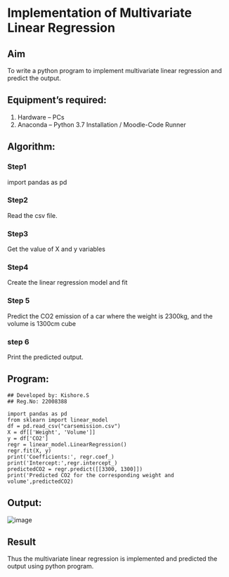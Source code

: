 # Implementation of Multivariate Linear Regression
## Aim
To write a python program to implement multivariate linear regression and predict the output.
## Equipment’s required:
1.	Hardware – PCs
2.	Anaconda – Python 3.7 Installation / Moodle-Code Runner
## Algorithm:
### Step1
import pandas as pd

### Step2
Read the csv file.

### Step3
Get the value of X and y variables

### Step4
Create the linear regression model and fit

### Step 5
Predict the CO2 emission of a car where the weight is 2300kg, and the volume is 1300cm
cube

### step 6
Print the predicted output.

## Program:
```
## Developed by: Kishore.S
## Reg.No: 22008388

import pandas as pd
from sklearn import linear_model
df = pd.read_csv("carsemission.csv")
X = df[['Weight', 'Volume']]
y = df['CO2']
regr = linear_model.LinearRegression()
regr.fit(X, y)
print('Coefficients:', regr.coef_)
print('Intercept:',regr.intercept_)
predictedCO2 = regr.predict([[3300, 1300]])
print('Predicted CO2 for the corresponding weight and volume',predictedCO2)

```
## Output:
![image](https://user-images.githubusercontent.com/118679883/214309832-98f90dbc-3860-42fe-950d-5bbc98b083b4.png)



## Result
Thus the multivariate linear regression is implemented and predicted the output using python program.
